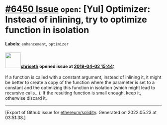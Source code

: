# [\#6450 Issue](https://github.com/ethereum/solidity/issues/6450) `open`: [Yul] Optimizer: Instead of inlining, try to optimize function in isolation
**Labels**: `enhancement`, `optimizer`


#### <img src="https://avatars.githubusercontent.com/u/9073706?v=4" width="50">[chriseth](https://github.com/chriseth) opened issue at [2019-04-02 15:44](https://github.com/ethereum/solidity/issues/6450):

If a function is called with a constant argument, instead of inlining it, it might be better to create a copy of the function where the parameter is set to a constant and the optimizing this function in isolation (which might lead to recursive calls...). If the resulting function is small enough, keep it, otherwise discard it.




-------------------------------------------------------------------------------



[Export of Github issue for [ethereum/solidity](https://github.com/ethereum/solidity). Generated on 2022.05.23 at 03:51:38.]
